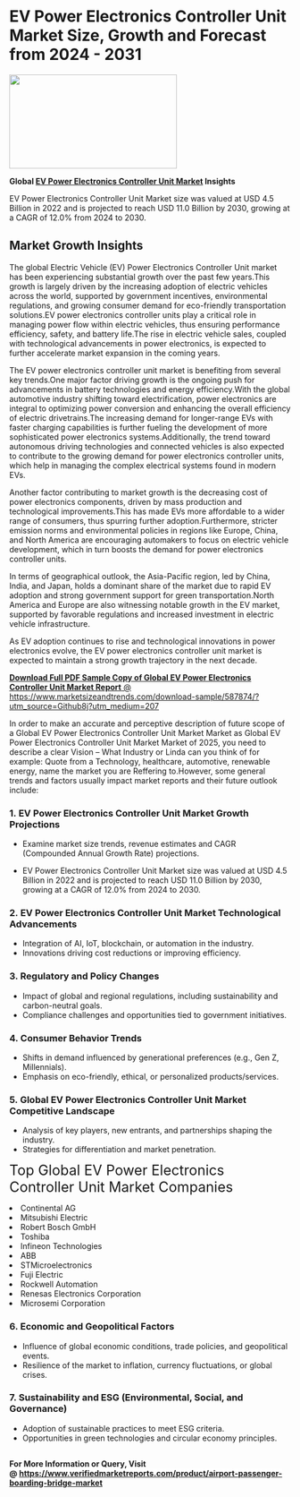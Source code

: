 <H1>EV Power Electronics Controller Unit Market Size, Growth and Forecast from 2024 - 2031</H1><img class="aligncenter size-medium wp-image-584254" src="https://thirdeyenews.in/wp-content/uploads/2024/09/Global-Market-Research-300x168.jpeg" alt="" width="300" height="168" /><p><strong>Global&nbsp;<a href="https://www.marketsizeandtrends.com/download-sample/587874/?utm_source=Github8j?utm_medium=207">EV Power Electronics Controller Unit Market</a> Insights</strong></p><p>EV Power Electronics Controller Unit Market size was valued at USD 4.5 Billion in 2022 and is projected to reach USD 11.0 Billion by 2030, growing at a CAGR of 12.0% from 2024 to 2030.</p><p><h2>Market Growth Insights</h2> <p>The global Electric Vehicle (EV) Power Electronics Controller Unit market has been experiencing substantial growth over the past few years.This growth is largely driven by the increasing adoption of electric vehicles across the world, supported by government incentives, environmental regulations, and growing consumer demand for eco-friendly transportation solutions.EV power electronics controller units play a critical role in managing power flow within electric vehicles, thus ensuring performance efficiency, safety, and battery life.The rise in electric vehicle sales, coupled with technological advancements in power electronics, is expected to further accelerate market expansion in the coming years.</p> <p><a href="#"></a></p> <p>The EV power electronics controller unit market is benefiting from several key trends.One major factor driving growth is the ongoing push for advancements in battery technologies and energy efficiency.With the global automotive industry shifting toward electrification, power electronics are integral to optimizing power conversion and enhancing the overall efficiency of electric drivetrains.The increasing demand for longer-range EVs with faster charging capabilities is further fueling the development of more sophisticated power electronics systems.Additionally, the trend toward autonomous driving technologies and connected vehicles is also expected to contribute to the growing demand for power electronics controller units, which help in managing the complex electrical systems found in modern EVs.</p> <p>Another factor contributing to market growth is the decreasing cost of power electronics components, driven by mass production and technological improvements.This has made EVs more affordable to a wider range of consumers, thus spurring further adoption.Furthermore, stricter emission norms and environmental policies in regions like Europe, China, and North America are encouraging automakers to focus on electric vehicle development, which in turn boosts the demand for power electronics controller units.</p> <p>In terms of geographical outlook, the Asia-Pacific region, led by China, India, and Japan, holds a dominant share of the market due to rapid EV adoption and strong government support for green transportation.North America and Europe are also witnessing notable growth in the EV market, supported by favorable regulations and increased investment in electric vehicle infrastructure.</p> <p>As EV adoption continues to rise and technological innovations in power electronics evolve, the EV power electronics controller unit market is expected to maintain a strong growth trajectory in the next decade.</p> <p><a href="#"></p><p><span class=""><strong>Download Full PDF Sample Copy of Global EV Power Electronics Controller Unit Market Report</strong> @ <a href="https://www.marketsizeandtrends.com/download-sample/587874/?utm_source=Github8j?utm_medium=207" target="_blank">https://www.marketsizeandtrends.com/download-sample/587874/?utm_source=Github8j?utm_medium=207</a></span></p><p>In order to make an accurate and perceptive description of future scope of a Global&nbsp;EV Power Electronics Controller Unit Market Market as Global&nbsp;EV Power Electronics Controller Unit Market Market of 2025, you need to describe a clear Vision &ndash; What Industry or Linda can you think of for example: Quote from a Technology, healthcare, automotive, renewable energy, name the market you are Reffering to.However, some general trends and factors usually impact market reports and their future outlook include:</p><h3>1.&nbsp;<strong>EV Power Electronics Controller Unit Market Growth Projections</strong></h3><ul><li>Examine market size trends, revenue estimates and CAGR (Compounded Annual Growth Rate) projections.</li><li><p>EV Power Electronics Controller Unit Market size was valued at USD 4.5 Billion in 2022 and is projected to reach USD 11.0 Billion by 2030, growing at a CAGR of 12.0% from 2024 to 2030.</p></li></ul><h3>2.&nbsp;<strong>EV Power Electronics Controller Unit Market Technological Advancements</strong></h3><ul><li>Integration of AI, IoT, blockchain, or automation in the industry.</li><li>Innovations driving cost reductions or improving efficiency.</li></ul><h3>3.&nbsp;<strong>Regulatory and Policy Changes</strong></h3><ul><li>Impact of global and regional regulations, including sustainability and carbon-neutral goals.</li><li>Compliance challenges and opportunities tied to government initiatives.</li></ul><h3>4.&nbsp;<strong>Consumer Behavior Trends</strong></h3><ul><li>Shifts in demand influenced by generational preferences (e.g., Gen Z, Millennials).</li><li>Emphasis on eco-friendly, ethical, or personalized products/services.</li></ul><h3>5.&nbsp;<strong>Global EV Power Electronics Controller Unit Market Competitive Landscape</strong></h3><ul><li>Analysis of key players, new entrants, and partnerships shaping the industry.</li><li>Strategies for differentiation and market penetration.</li></ul><p data-pm-slice="1 1 []"><span style="color: inherit; font-family: inherit; font-size: 25px;">Top Global EV Power Electronics Controller Unit Market Companies</span></p><div class="" data-test-id=""><p><li>Continental AG</li><li> Mitsubishi Electric</li><li> Robert Bosch GmbH</li><li> Toshiba</li><li> Infineon Technologies</li><li> ABB</li><li> STMicroelectronics</li><li> Fuji Electric</li><li> Rockwell Automation</li><li> Renesas Electronics Corporation</li><li> Microsemi Corporation</li></p></div><h3>6.&nbsp;<strong>Economic and Geopolitical Factors</strong></h3><ul><li>Influence of global economic conditions, trade policies, and geopolitical events.</li><li>Resilience of the market to inflation, currency fluctuations, or global crises.</li></ul><h3>7.&nbsp;<strong>Sustainability and ESG (Environmental, Social, and Governance)</strong></h3><ul><li>Adoption of sustainable practices to meet ESG criteria.</li><li>Opportunities in green technologies and circular economy principles.</li></ul><h2><strong style="font-size: 14px;">For More Information or Query, Visit @&nbsp;</strong><a style="background-color: #ffffff; font-size: 14px;" href="https://www.marketsizeandtrends.com/report/ev-power-electronics-controller-unit-market/" target="_blank">https://www.verifiedmarketreports.com/product/airport-passenger-boarding-bridge-market</a></h2>